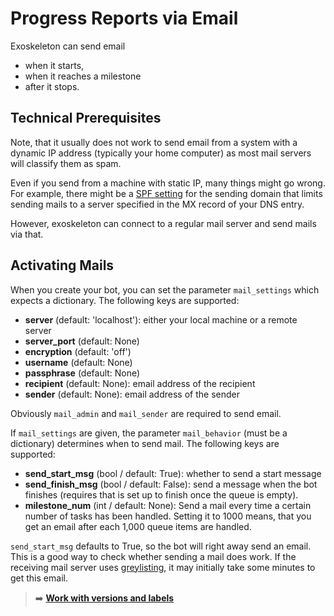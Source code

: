 # Progress Reports via Email

Exoskeleton can send email
* when it starts,
* when it reaches a milestone
* after it stops.


## Technical Prerequisites

Note, that it usually does not work to send email from a system with a dynamic IP address (typically your home computer) as most mail servers will classify them as spam.

Even if you send from a machine with static IP, many things might go wrong. For example, there might be a [SPF setting](https://en.wikipedia.org/wiki/Sender_Policy_Framework "Wikipedia explaining the Sender Policy Framework") for the sending domain that limits sending mails to a server specified in the MX record of your DNS entry.

However, exoskeleton can connect to a regular mail server and send mails via that.

## Activating Mails


When you create your bot, you can set the parameter `mail_settings` which expects a dictionary. The following keys are supported:

* **server** (default: 'localhost'): either your local machine or a remote server
* **server_port** (default: None)
* **encryption** (default: 'off')
* **username** (default: None)
* **passphrase** (default: None)
* **recipient** (default: None): email address of the recipient
* **sender** (default: None): email address of the sender


Obviously `mail_admin` and `mail_sender` are required to send email.

If `mail_settings` are given, the parameter `mail_behavior` (must be a dictionary) determines when to send mail. The following keys are supported:

* **send_start_msg** (bool / default: True): whether to send a start message
* **send_finish_msg** (bool / default: False): send a message when the bot finishes (requires that is set up to finish once the queue is empty).
* **milestone_num** (int / default: None): Send a mail every time a certain number of tasks has been handled. Setting it to 1000 means, that you get an email after each 1,000 queue items are handled.

`send_start_msg` defaults to True, so the bot will right away send an email. This is a good way to check whether sending a mail does work. If the receiving mail server uses [greylisting](https://en.wikipedia.org/wiki/Greylisting "Wikipedia on this method to reduce spam by introducing wait time for unknown senders"), it may initially take some minutes to get this email.

> :arrow_right: **[Work with versions and labels](versions-and-labels.md)**